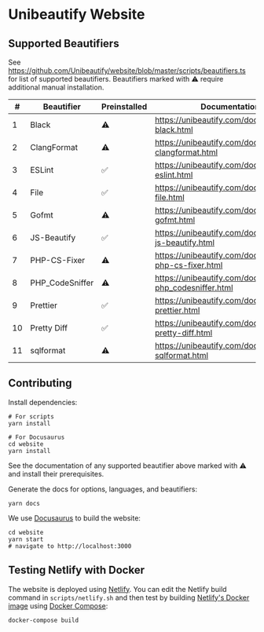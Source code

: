 # Unibeautify Website

## Supported Beautifiers

See https://github.com/Unibeautify/website/blob/master/scripts/beautifiers.ts for list of supported beautifiers. Beautifiers marked with :warning: require additional manual installation.

<!--START:SUPPORT-TABLE-->
| # | Beautifier | Preinstalled | Documentation |
| --- | --- | --- | --- |
| 1 | Black | :warning: | https://unibeautify.com/docs/beautifier-black.html |
| 2 | ClangFormat | :warning: | https://unibeautify.com/docs/beautifier-clangformat.html |
| 3 | ESLint | :white_check_mark: | https://unibeautify.com/docs/beautifier-eslint.html |
| 4 | File | :white_check_mark: | https://unibeautify.com/docs/beautifier-file.html |
| 5 | Gofmt | :warning: | https://unibeautify.com/docs/beautifier-gofmt.html |
| 6 | JS-Beautify | :white_check_mark: | https://unibeautify.com/docs/beautifier-js-beautify.html |
| 7 | PHP-CS-Fixer | :warning: | https://unibeautify.com/docs/beautifier-php-cs-fixer.html |
| 8 | PHP_CodeSniffer | :warning: | https://unibeautify.com/docs/beautifier-php_codesniffer.html |
| 9 | Prettier | :white_check_mark: | https://unibeautify.com/docs/beautifier-prettier.html |
| 10 | Pretty Diff | :white_check_mark: | https://unibeautify.com/docs/beautifier-pretty-diff.html |
| 11 | sqlformat | :warning: | https://unibeautify.com/docs/beautifier-sqlformat.html |
<!--END:SUPPORT-TABLE-->

## Contributing

Install dependencies:

```
# For scripts
yarn install

# For Docusaurus
cd website
yarn install
```

See the documentation of any supported beautifier above marked with :warning: and install their prerequisites.

Generate the docs for options, languages, and beautifiers:

```
yarn docs
```

We use [Docusaurus](https://docusaurus.io/) to build the website:

```
cd website
yarn start
# navigate to http://localhost:3000
```

## Testing Netlify with Docker

The website is deployed using [Netlify](https://www.netlify.com/).
You can edit the Netlify build command in `scripts/netlify.sh`
and then test by building [Netlify's Docker image](https://github.com/netlify/build-image)
using [Docker Compose](https://github.com/docker/compose):

```
docker-compose build
```

